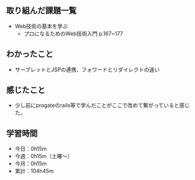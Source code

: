 ## 取り組んだ課題一覧
- Web技術の基本を学ぶ
    - プロになるためのWeb技術入門 p.167~177
## わかったこと
- サーブレットとJSPの連携、フォワードとリダイレクトの違い        
## 感じたこと
- 少し前にprogateのrails等で学んだことがここで改めて繋がっていると感じた。    
## 学習時間
- 今日：0h15m
- 今週：0h15m（土曜〜）
- 今月：0h15m
- 累計：104h45m
